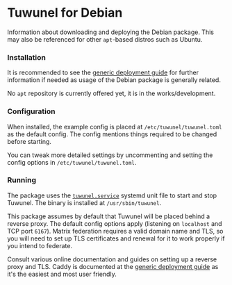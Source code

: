# Tuwunel for Debian

Information about downloading and deploying the Debian package. This may also be
referenced for other `apt`-based distros such as Ubuntu.

### Installation

It is recommended to see the [generic deployment guide](../deploying/generic.md)
for further information if needed as usage of the Debian package is generally
related.

No `apt` repository is currently offered yet, it is in the works/development.

### Configuration

When installed, the example config is placed at `/etc/tuwunel/tuwunel.toml`
as the default config. The config mentions things required to be changed before
starting.

You can tweak more detailed settings by uncommenting and setting the config
options in `/etc/tuwunel/tuwunel.toml`.

### Running

The package uses the [`tuwunel.service`](../configuration/examples.md#example-systemd-unit-file)
systemd unit file to start and stop Tuwunel. The binary is installed at `/usr/sbin/tuwunel`.

This package assumes by default that Tuwunel will be placed behind a reverse
proxy. The default config options apply (listening on `localhost` and TCP port
`6167`). Matrix federation requires a valid domain name and TLS, so you will
need to set up TLS certificates and renewal for it to work properly if you
intend to federate.

Consult various online documentation and guides on setting up a reverse proxy
and TLS. Caddy is documented at the [generic deployment guide](../deploying/generic.md#setting-up-the-reverse-proxy)
as it's the easiest and most user friendly.
